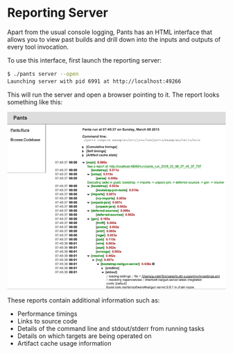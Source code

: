 Reporting Server
================

Apart from the usual console logging, Pants has an HTML interface
that allows you to view past builds and drill down into the inputs and
outputs of every tool invocation. 

To use this interface, first launch the reporting server:

```bash
$ ./pants server --open
Launching server with pid 6991 at http://localhost:49266
```

This will run the server and open a browser pointing to it. The report looks something like this:

![image](images/report-server-page.png)

These reports contain additional information such as:

- Performance timings
- Links to source code
- Details of the command line and stdout/stderr from running tasks
- Details on which targets are being operated on
- Artifact cache usage information

